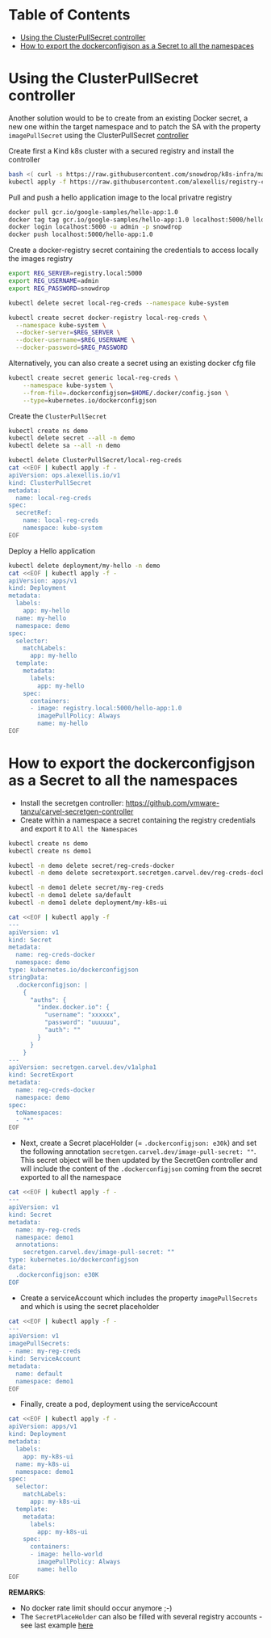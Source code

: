 Table of Contents
=================

* [Using the ClusterPullSecret controller](#using-the-clusterpullsecret-controller)
* [How to export the dockerconfigjson as a Secret to all the namespaces](#how-to-export-the-dockerconfigjson-as-a-secret-to-all-the-namespaces)

# Using the ClusterPullSecret controller

Another solution would to be to create from an existing Docker secret, a new one within the target namespace and to patch the SA with the property `imagePullSecret`
using the ClusterPullSecret [controller](https://github.com/alexellis/registry-creds/)

Create first a Kind k8s cluster with a secured registry and install the controller
```bash
bash <( curl -s https://raw.githubusercontent.com/snowdrop/k8s-infra/main/kind/kind-tls-secured-reg.sh)
kubectl apply -f https://raw.githubusercontent.com/alexellis/registry-creds/master/manifest.yaml
```
Pull and push a hello application image to the local privatre registry
```bash
docker pull gcr.io/google-samples/hello-app:1.0
docker tag tag gcr.io/google-samples/hello-app:1.0 localhost:5000/hello-app:1.0
docker login localhost:5000 -u admin -p snowdrop 
docker push localhost:5000/hello-app:1.0
```

Create a docker-registry secret containing the credentials to access locally the images registry
```bash
export REG_SERVER=registry.local:5000
export REG_USERNAME=admin
export REG_PASSWORD=snowdrop

kubectl delete secret local-reg-creds --namespace kube-system 

kubectl create secret docker-registry local-reg-creds \
  --namespace kube-system \
  --docker-server=$REG_SERVER \
  --docker-username=$REG_USERNAME \
  --docker-password=$REG_PASSWORD
```
Alternatively, you can also create a secret using an existing docker cfg file
```bash
kubectl create secret generic local-reg-creds \
    --namespace kube-system \
    --from-file=.dockerconfigjson=$HOME/.docker/config.json \
    --type=kubernetes.io/dockerconfigjson
```
Create the `ClusterPullSecret`
```bash
kubectl create ns demo
kubectl delete secret --all -n demo  
kubectl delete sa --all -n demo

kubectl delete ClusterPullSecret/local-reg-creds
cat <<EOF | kubectl apply -f -
apiVersion: ops.alexellis.io/v1
kind: ClusterPullSecret
metadata:
  name: local-reg-creds
spec:
  secretRef:
    name: local-reg-creds
    namespace: kube-system
EOF
```
Deploy a Hello application
```bash
kubectl delete deployment/my-hello -n demo
cat <<EOF | kubectl apply -f -
apiVersion: apps/v1
kind: Deployment
metadata:
  labels:
    app: my-hello
  name: my-hello
  namespace: demo
spec:
  selector:
    matchLabels:
      app: my-hello
  template:
    metadata:
      labels:
        app: my-hello
    spec:
      containers:
      - image: registry.local:5000/hello-app:1.0
        imagePullPolicy: Always
        name: my-hello
EOF
```

# How to export the dockerconfigjson as a Secret to all the namespaces

- Install the secretgen controller: https://github.com/vmware-tanzu/carvel-secretgen-controller
- Create within a namespace a secret containing the registry credentials and export it to `All the Namespaces`
```bash
kubectl create ns demo
kubectl create ns demo1

kubectl -n demo delete secret/reg-creds-docker
kubectl -n demo delete secretexport.secretgen.carvel.dev/reg-creds-docker

kubectl -n demo1 delete secret/my-reg-creds
kubectl -n demo1 delete sa/default
kubectl -n demo1 delete deployment/my-k8s-ui

cat <<EOF | kubectl apply -f
---
apiVersion: v1
kind: Secret
metadata:
  name: reg-creds-docker
  namespace: demo
type: kubernetes.io/dockerconfigjson
stringData:
  .dockerconfigjson: |
    {
      "auths": {
        "index.docker.io": {
          "username": "xxxxxx",
          "password": "uuuuuu",
          "auth": ""
        }
      }
    }
---
apiVersion: secretgen.carvel.dev/v1alpha1
kind: SecretExport
metadata:
  name: reg-creds-docker
  namespace: demo
spec:
  toNamespaces:
  - "*"
EOF
```

- Next, create a Secret placeHolder (= `.dockerconfigjson: e30k`) and set the following annotation `secretgen.carvel.dev/image-pull-secret: ""`. This secret object will be then
  updated by the SecretGen controller and will include the content of the `.dockerconfigjson` coming from the secret exported to all the namespace
```bash
cat <<EOF | kubectl apply -f -
---
apiVersion: v1
kind: Secret
metadata:
  name: my-reg-creds
  namespace: demo1
  annotations:
    secretgen.carvel.dev/image-pull-secret: ""
type: kubernetes.io/dockerconfigjson
data:
  .dockerconfigjson: e30K
EOF  
```
- Create a serviceAccount which includes the property `imagePullSecrets` and which is using the secret placeholder

```bash
cat <<EOF | kubectl apply -f -
---
apiVersion: v1
imagePullSecrets:
- name: my-reg-creds
kind: ServiceAccount
metadata:
  name: default
  namespace: demo1  
EOF
```
- Finally, create a pod, deployment using the serviceAccount
```bash
cat <<EOF | kubectl apply -f -
apiVersion: apps/v1
kind: Deployment
metadata:
  labels:
    app: my-k8s-ui
  name: my-k8s-ui
  namespace: demo1
spec:
  selector:
    matchLabels:
      app: my-k8s-ui
  template:
    metadata:
      labels:
        app: my-k8s-ui
    spec:
      containers:
      - image: hello-world
        imagePullPolicy: Always
        name: hello
EOF
```
**REMARKS**:
- No docker rate limit should occur anymore ;-)
- The `SecretPlaceHolder` can also be filled with several registry accounts - see last example [here](https://github.com/vmware-tanzu/carvel-secretgen-controller/blob/develop/docs/secret-export.md)
